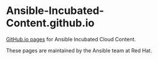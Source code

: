 # Ansible-Incubated-Content.github.io

[GitHub.io pages](https://ansible-incubated-content.github.io) for Ansible Incubated Cloud Content.

These pages are maintained by the Ansible team at Red Hat.
